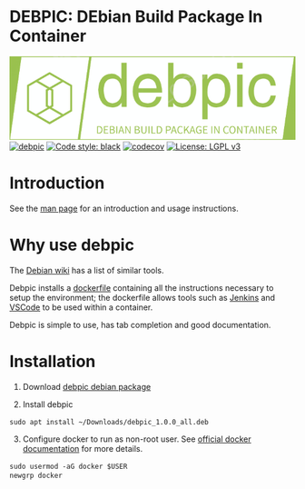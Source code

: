 # DEBPIC: DEbian Build Package In Container
![alt text](./debpic/Documentation/debpic-logo.png "Logo")  
[![debpic](https://github.com/aidan-gallagher/debpic/actions/workflows/debpic.yml/badge.svg)](https://github.com/aidan-gallagher/debpic/actions/workflows/debpic.yml)
[![Code style: black](https://img.shields.io/badge/code%20style-black-000000.svg)](https://github.com/psf/black)
[![codecov](https://codecov.io/gh/aidan-gallagher/debpic/graph/badge.svg?token=G0WWQPPIIC)](https://codecov.io/gh/aidan-gallagher/debpic)
[![License: LGPL v3](https://img.shields.io/badge/License-LGPL_v3-blue.svg)](https://www.gnu.org/licenses/lgpl-3.0)
# Introduction

See the [man page](./debpic/Documentation/debpic.manpage.md) for an introduction and usage instructions.

# Why use debpic
The [Debian wiki](https://wiki.debian.org/SystemBuildTools#Package_build_tools) has a list of similar tools.  

Debpic installs a [dockerfile](./debpic/Dockerfile) containing all the instructions necessary to setup the environment; the dockerfile allows tools such as [Jenkins](./debpic/Documentation/using-with-jenkins.md) and [VSCode](./debpic/Documentation/using-with-vscode.md) to be used within a container.

Debpic is simple to use, has tab completion and good documentation.

# Installation

1. Download [debpic debian package]( 
https://github.com/aidan-gallagher/debpic/releases/download/v1.0.0/debpic_1.0.0_all.deb)

2. Install debpic
```
sudo apt install ~/Downloads/debpic_1.0.0_all.deb
```

3.  Configure docker to run as non-root user. See [official docker documentation](https://docs.docker.com/engine/install/linux-postinstall/#manage-docker-as-a-non-root-user) for more details.
```
sudo usermod -aG docker $USER
newgrp docker
```
